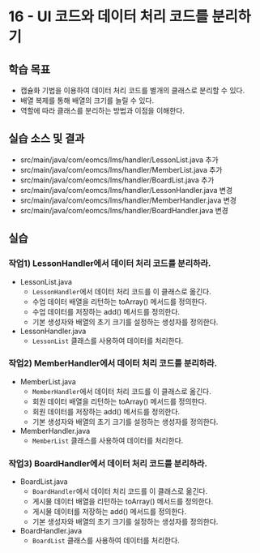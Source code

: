 # 16 - UI 코드와 데이터 처리 코드를 분리하기

## 학습 목표

- 캡슐화 기법을 이용하여 데이터 처리 코드를 별개의 클래스로 분리할 수 있다.
- 배열 복제를 통해 배열의 크기를 늘릴 수 있다.
- 역할에 따라 클래스를 분리하는 방법과 이점을 이해한다.  

## 실습 소스 및 결과

- src/main/java/com/eomcs/lms/handler/LessonList.java 추가
- src/main/java/com/eomcs/lms/handler/MemberList.java 추가
- src/main/java/com/eomcs/lms/handler/BoardList.java 추가
- src/main/java/com/eomcs/lms/handler/LessonHandler.java 변경
- src/main/java/com/eomcs/lms/handler/MemberHandler.java 변경
- src/main/java/com/eomcs/lms/handler/BoardHandler.java 변경

## 실습

### 작업1) LessonHandler에서 데이터 처리 코드를 분리하라.

- LessonList.java
  - `LessonHandler`에서 데이터 처리 코드를 이 클래스로 옮긴다.
  - 수업 데이터 배열을 리턴하는 toArray() 메서드를 정의한다.
  - 수업 데이터를 저장하는 add() 메서드를 정의한다.
  - 기본 생성자와 배열의 초기 크기를 설정하는 생성자를 정의한다.  
- LessonHandler.java
  - `LessonList` 클래스를 사용하여 데이터를 처리한다.

### 작업2) MemberHandler에서 데이터 처리 코드를 분리하라.

- MemberList.java
  - `MemberHandler`에서 데이터 처리 코드를 이 클래스로 옮긴다.
  - 회원 데이터 배열을 리턴하는 toArray() 메서드를 정의한다.
  - 회원 데이터를 저장하는 add() 메서드를 정의한다.
  - 기본 생성자와 배열의 초기 크기를 설정하는 생성자를 정의한다.  
- MemberHandler.java
  - `MemberList` 클래스를 사용하여 데이터를 처리한다.

### 작업3) BoardHandler에서 데이터 처리 코드를 분리하라.

- BoardList.java
  - `BoardHandler`에서 데이터 처리 코드를 이 클래스로 옮긴다.
  - 게시물 데이터 배열을 리턴하는 toArray() 메서드를 정의한다.
  - 게시물 데이터를 저장하는 add() 메서드를 정의한다.
  - 기본 생성자와 배열의 초기 크기를 설정하는 생성자를 정의한다.  
- BoardHandler.java
  - `BoardList` 클래스를 사용하여 데이터를 처리한다.